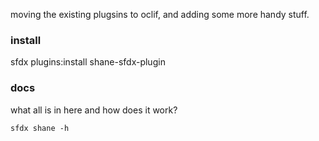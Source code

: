 moving the existing plugsins to oclif, and adding some more handy stuff.

### install

sfdx plugins:install shane-sfdx-plugin

### docs

what all is in here and how does it work?

`sfdx shane -h`